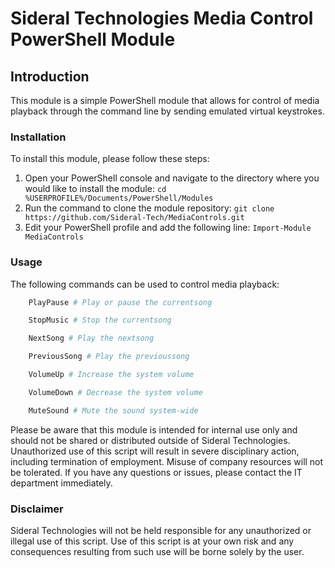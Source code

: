 # Sideral Technologies Media Control PowerShell Module

## Introduction

This module is a simple PowerShell module that allows for control of media playback through the command line by sending emulated virtual keystrokes.

### Installation

To install this module, please follow these steps:
1. Open your PowerShell console and navigate to the directory where you would like to install the module: `cd %USERPROFILE%/Documents/PowerShell/Modules`
2. Run the command to clone the module repository: `git clone https://github.com/Sideral-Tech/MediaControls.git`
3. Edit your PowerShell profile and add the following line: `Import-Module MediaControls`

### Usage

The following commands can be used to control media playback:
```powershell
    PlayPause # Play or pause the currentsong

    StopMusic # Stop the currentsong

    NextSong # Play the nextsong

    PreviousSong # Play the previoussong

    VolumeUp # Increase the system volume

    VolumeDown # Decrease the system volume

    MuteSound # Mute the sound system-wide
```

Please be aware that this module is intended for internal use only and should not be shared or distributed outside of Sideral Technologies. Unauthorized use of this script will result in severe disciplinary action, including termination of employment. Misuse of company resources will not be tolerated. If you have any questions or issues, please contact the IT department immediately.

### Disclaimer

Sideral Technologies will not be held responsible for any unauthorized or illegal use of this script. Use of this script is at your own risk and any consequences resulting from such use will be borne solely by the user.
